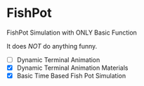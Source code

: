 # FishPot
FishPot Simulation with ONLY Basic Function

It does _*NOT*_ do anything funny.

- [ ] Dynamic Terminal Animation
- [x] Dynamic Terminal Animation Materials
- [x] Basic Time Based Fish Pot Simulation
